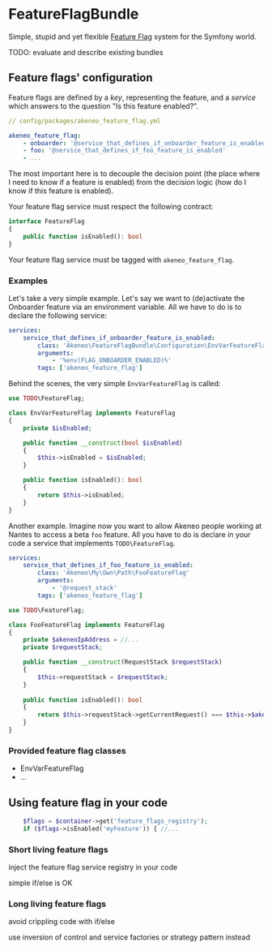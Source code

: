 # FeatureFlagBundle

Simple, stupid and yet flexible [Feature Flag](https://www.martinfowler.com/articles/feature-toggles.html) system for the Symfony world.

TODO: evaluate and describe existing bundles

## Feature flags' configuration

Feature flags are defined by a _key_, representing the feature, and a _service_ which answers to the question "Is this feature enabled?". 

```yaml
// config/packages/akeneo_feature_flag.yml

akeneo_feature_flag:
    - onboarder: '@service_that_defines_if_onboarder_feature_is_enabled'
    - foo: '@service_that_defines_if_foo_feature_is_enabled'
    - ...
```

The most important here is to decouple the decision point (the place where I need to know if a feature is enabled) from the decision logic (how do I know if this feature is enabled). 

Your feature flag service must respect the following contract:

```php
interface FeatureFlag
{
    public function isEnabled(): bool
}    
```

Your feature flag service must be tagged with `akeneo_feature_flag`.

### Examples

Let's take a very simple example. Let's say we want to (de)activate the Onboarder feature via an environment variable. All we have to do is to declare the following service:

```yaml
services:
    service_that_defines_if_onboarder_feature_is_enabled:
        class: 'Akeneo\FeatureFlagBundle\Configuration\EnvVarFeatureFlag'
        arguments:
            - '%env(FLAG_ONBOARDER_ENABLED)%'
        tags: ['akeneo_feature_flag']
```

Behind the scenes, the very simple `EnvVarFeatureFlag` is called:

```php
use TODO\FeatureFlag;

class EnvVarFeatureFlag implements FeatureFlag
{
    private $isEnabled;

    public function __construct(bool $isEnabled)
    {
        $this->isEnabled = $isEnabled;
    }

    public function isEnabled(): bool
    {
        return $this->isEnabled;
    }
}
``` 

Another example. Imagine now you want to allow Akeneo people working at Nantes to access a beta `foo` feature. All you have to do is declare in your code a service that implements `TODO\FeatureFlag`.

```yaml
services:
    service_that_defines_if_foo_feature_is_enabled:
        class: 'Akeneo\My\Own\Path\FooFeatureFlag'
        arguments:
            - '@request_stack'
        tags: ['akeneo_feature_flag']
``` 

```php
use TODO\FeatureFlag;

class FooFeatureFlag implements FeatureFlag
{
    private $akeneoIpAddress = //...
    private $requestStack;

    public function __construct(RequestStack $requestStack)
    {
        $this->requestStack = $requestStack;
    }
    
    public function isEnabled(): bool
    {
        return $this->requestStack->getCurrentRequest() === $this->$akeneoIpAddress; 
    }
}

```

### Provided feature flag classes

- EnvVarFeatureFlag
- ...

## Using feature flag in your code

```php
    $flags = $container->get('feature_flags_registry');
    if ($flags->isEnabled('myFeature')) { //...
```

### Short living feature flags

inject the feature flag service registry in your code

simple if/else is OK

### Long living feature flags

avoid crippling code with if/else

use inversion of control and service factories or strategy pattern instead
